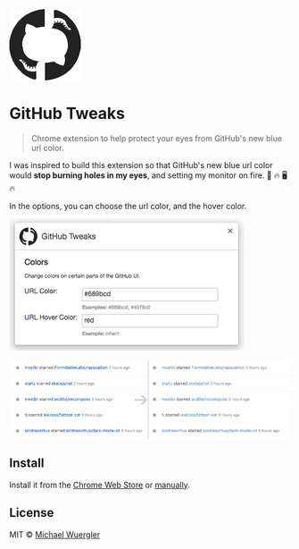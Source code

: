 ![](extension/icon.png)

# GitHub Tweaks

> Chrome extension to help protect your eyes from GitHub's new blue url color.

I was inspired to build this extension so that GitHub's new blue url color would
**stop burning holes in my eyes**, and setting my monitor on fire. :eyes: :fire: :desktop_computer: :fire:

In the options, you can choose the url color, and the hover color.

![](options-screenshot.png)

![](before-after.png)

## Install

Install it from the [Chrome Web Store]() or [manually](http://superuser.com/a/247654/6877).


## License

MIT © [Michael Wuergler](http://numetriclabs.com)
